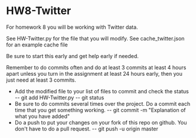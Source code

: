 # HW8-Twitter
For homework 8 you will be working with Twitter data.  

See HW-Twitter.py for the file that you will modify.
See cache_twitter.json for an example cache file 

Be sure to start this early and get help early if needed.

Remember to do commits often and do at least 3 commits at least 4 hours apart unless you turn in the assignment at least 24 hours early, then you just need at least 3 commits.   

- Add the modified file to your list of files to commit and check the status
-- git add HW-Twitter.py
-- git status
- Be sure to do commits several times over the project. Do a commit each time that you get something working.
-- git commit -m "Explanation of what you have added"
- Do a push to put your changes on your fork of this repo on github. You don't have to do a pull request.
-- git push -u origin master

